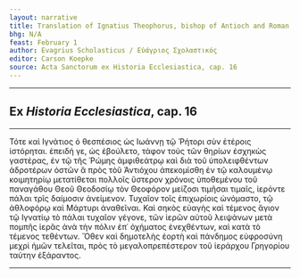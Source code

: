 ```yaml
---
layout: narrative
title: Translation of Ignatius Theophorus, bishop of Antioch and Roman martyr
bhg: N/A
feast: February 1
author: Evagrius Scholasticus / Εὐάγριος Σχολαστικός
editor: Carson Koepke
source: Acta Sanctorum ex Historia Ecclesiastica, cap. 16
---
```


---

## Ex *Historia Ecclesiastica*, cap. 16

---

Τότε καὶ Ιγνάτιος ὁ θεσπέσιος ὡς Ιωάννῃ τῷ Ῥήτορι σὺν ἑτέροις ἱστόρηται. ἐπειδή γε, ὡς ἐβούλετο, τάφον τοὺς τῶν θηρίων ἐσχηκὼς γαστέρας, ἐν τῷ τῆς Ῥώμης ἀμφιθεάτρῳ καὶ διὰ τοῦ ὑπολειφθέντων ἁδροτέρων ὀστῶν ἃ πρὸς τὸῦ Ἀντιόχου ἀπεκομίσθη ἐν τῷ καλουμένῳ κοιμητηρίῳ μετατίθεται πολλοῖς ὕστερον χρόνοις ὑποθεμένου τοῦ παναγάθου Θεοῦ Θεοδοσίῳ τὸν Θεοφόρον μείζοσι τιμῆσαι τιμαῖς, ἱερόντε πάλαι τρῖς δαίμοσιν ἀνείμενον. Τυχαῖον τοῖς ἐπιχωρίοις ὠνόμαστο, τῷ ἀθλοφόρῳ καὶ Μάρτυρι ἀναθεῖναι. Καὶ σηκὸς εὐαγὴς καὶ τέμενος ἅγιον τῷ Ιγνατίῳ τὸ πάλαι τυχαῖον γέγονε, τῶν ἱερῶν αὐτοῦ λειψάνων μετὰ πομπῆς ἱερᾶς ἀνὰ τὴν πόλιν ἐπ᾽ ὀχήματος ἐνεχθέντων, καὶ κατὰ τὸ τέμενος τεθέντων. Ὅθεν καὶ δημοτελὴς ἑορτὴ καὶ πάνδημος εὐφροσύνη μεχρὶ ἡμῶν τελεῖται, πρὸς τὸ μεγαλοπρεπέστερον τοῦ ἱεράρχου Γρηγορίου ταύτην ἐξάραντος. 

---
